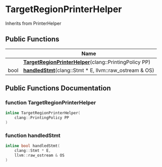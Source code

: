 # TargetRegionPrinterHelper





Inherits from PrinterHelper

## Public Functions

|                | Name           |
| -------------- | -------------- |
| | **[TargetRegionPrinterHelper](Classes/classTargetRegionPrinterHelper/#function-targetregionprinterhelper)**(clang::PrintingPolicy PP) |
| bool | **[handledStmt](Classes/classTargetRegionPrinterHelper/#function-handledstmt)**(clang::Stmt * E, llvm::raw_ostream & OS) |

## Public Functions Documentation

### function TargetRegionPrinterHelper

```cpp
inline TargetRegionPrinterHelper(
    clang::PrintingPolicy PP
)
```


### function handledStmt

```cpp
inline bool handledStmt(
    clang::Stmt * E,
    llvm::raw_ostream & OS
)
```


